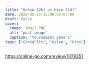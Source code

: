 ```yaml
---
title: "Galen [2k] vs Hiro [1d]"
date: 2023-05-25T15:00:03-07:00
draft: false
cover:
  image: img/1.PNG
  alt: "post image"
  caption: "tournament game 1"
tags: ["Corvallis", "Galen", "Hiro"]
---
```


https://online-go.com/review/1078351

